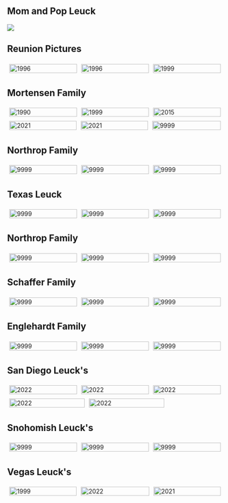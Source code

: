 <!--- This section is Cascading Style Sheet (CSS) and applies to HTML -->
<style>
/* "row style" is flexible size and aligns pictures in center */
.row {
  align-items: center;
  display: flex;
}

/* "column style" is one-third of the width with padding */
.column {
  flex: 33.33%;
  padding: 5px;
}
</style>

## Mom and Pop Leuck
<!---
Markdown Format takes entire column
-->
![](images/Mom&Dad_November_2019.jpg)

## Reunion Pictures
<div class="row"> <!--- make a new row -->
  <!-- each column is one-third of width -->
  <div class="column">
    <img src="/images/leuck_mexico.jpg" alt="1996" style="width:100%">
  </div>
  <div class="column">
    <img src="/images/leuck_mexico.jpg" alt="1996" style="width:100%">
  </div>
  <div class="column">
    <img src="/images/leuck_clan.jpg" alt="1999" style="width:100%">
  </div>
</div>

## Mortensen Family
<div class="row"> <!--- make a new row -->
  <!-- each column is one-third of width -->
  <div class="column">
    <img src="/images/mortensen_1990.heic" alt="1990" style="width:100%">
  </div>
  <div class="column">
    <img src="/images/mortensen_1999.jpg" alt="1999" style="width:100%">
  </div>
  <div class="column">
    <img src="/images/mortensen_2015.jpg" alt="2015" style="width:100%">
  </div>
</div>

<div class="row"> <!--- make a new row -->
  <!-- each column is one-third of width -->
  <div class="column">
    <img src="/images/wenatchee_mortensen.jpeg" alt="2021" style="width:100%">
  </div>
   <div class="column">
    <img src="/images/mortensen_2021.jpg" alt="2021" style="width:100%">
  </div>
   <div class="column">
    <img src="/images/goofy.webp" alt="9999" style="width:100%">
  </div>
</div>

## Northrop Family
<div class="row"> <!--- make a new row -->
  <!-- each column is one-third of width -->
  <div class="column">
    <img src="/images/goofy.webp" alt="9999" style="width:100%">
  </div>
   <div class="column">
    <img src="/images/goofy.webp" alt="9999" style="width:100%">
  </div>
   <div class="column">
    <img src="/images/goofy.webp" alt="9999" style="width:100%">
  </div>
</div>

## Texas Leuck
<div class="row"> <!--- make a new row -->
  <!-- each column is one-third of width -->
  <div class="column">
    <img src="/images/goofy.webp" alt="9999" style="width:100%">
  </div>
   <div class="column">
    <img src="/images/goofy.webp" alt="9999" style="width:100%">
  </div>
   <div class="column">
    <img src="/images/goofy.webp" alt="9999" style="width:100%">
  </div>
</div>

## Northrop Family
<div class="row"> <!--- make a new row -->
  <!-- each column is one-third of width -->
  <div class="column">
    <img src="/images/goofy.webp" alt="9999" style="width:100%">
  </div>
   <div class="column">
    <img src="/images/goofy.webp" alt="9999" style="width:100%">
  </div>
   <div class="column">
    <img src="/images/goofy.webp" alt="9999" style="width:100%">
  </div>
</div>

## Schaffer Family
<div class="row"> <!--- make a new row -->
  <!-- each column is one-third of width -->
  <div class="column">
    <img src="/images/goofy.webp" alt="9999" style="width:100%">
  </div>
   <div class="column">
    <img src="/images/goofy.webp" alt="9999" style="width:100%">
  </div>
   <div class="column">
    <img src="/images/goofy.webp" alt="9999" style="width:100%">
  </div>
</div>

## Englehardt Family
<div class="row"> <!--- make a new row -->
  <!-- each column is one-third of width -->
  <div class="column">
    <img src="/images/goofy.webp" alt="9999" style="width:100%">
  </div>
   <div class="column">
    <img src="/images/goofy.webp" alt="9999" style="width:100%">
  </div>
   <div class="column">
    <img src="/images/goofy.webp" alt="9999" style="width:100%">
  </div>
</div>

## San Diego Leuck's
<div class="row"> <!--- make a new row -->
  <!-- each column is one-third of width -->
  <div class="column">
    <img src="/images/SDLeucks_jared.jpeg" alt="2022" style="width:100%">
  </div>
   <div class="column">
    <img src="/images/SDLeucks_stadium.jpeg" alt="2022" style="width:100%">
  </div>
   <div class="column">
    <img src="/images/SDLeucks_uniform.jpeg" alt="2022" style="width:100%">
  </div>
</div>

<div class="row"> <!--- make a new row -->
  <!-- each column is one-third of width -->
  <div class="column">
    <img src="/images/SDLeucks_janice_naya.jpeg" alt="2022" style="width:100%">
  </div>
   <div class="column">
    <img src="/images/SDLeucks_kelle.jpeg" alt="2022" style="width:100%">
  </div>
   <div class="column">
  </div>
</div>

## Snohomish Leuck's
<div class="row"> <!--- make a new row -->
  <!-- each column is one-third of width -->
  <div class="column">
    <img src="/images/goofy.webp" alt="9999" style="width:100%">
  </div>
   <div class="column">
    <img src="/images/goofy.webp" alt="9999" style="width:100%">
  </div>
   <div class="column">
    <img src="/images/goofy.webp" alt="9999" style="width:100%">
  </div>
</div>

## Vegas Leuck's
<div class="row"> <!--- make a new row -->
  <!-- each column is one-third of width -->
  <div class="column">
    <img src="/images/JML-67.jpg" alt="1999" style="width:100%">
  </div>
  <div class="column">
    <img src="/images/VegasLeucks_2022.jpg" alt="2022" style="width:100%">
  </div>
  <div class="column">
    <img src="/images/VegasLeuckFamily Pic_Christmas 2021.jpg" alt="2021" style="width:100%">
  </div>
</div>
